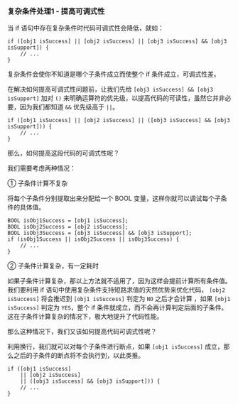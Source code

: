 ### 复杂条件处理1 - 提高可调式性

当 if 语句中存在复杂条件时代码可调式性会降低，就如：

```objc
if ([obj1 isSuccess] || [obj2 isSuccess] || [obj3 isSuccess] && [obj3 isSupport]) {
    // ...
}
```

复杂条件会使你不知道是哪个子条件成立而使整个 if 条件成立，可调式性差。

在解决如何提高可调式性问题前，让我们先给 `[obj3 isSuccess] && [obj3 isSupport]` 加对 `()` 来明确运算符的优先级，以提高代码的可读性，虽然它并非必要，因为我们都知道 `&&` 优先级高于 `||`。

```objc
if ([obj1 isSuccess] || [obj2 isSuccess] || ([obj3 isSuccess] && [obj3 isSupport])) {
    // ...
}
```

那么，如何提高这段代码的可调式性呢？

我们需要考虑两种情况：

① 子条件计算不复杂

将每个子条件分别提取出来分配给一个 BOOL 变量，这样你就可以调试每个子条件的具体值。

```objc
BOOL isObj1Success = [obj1 isSuccess];
BOOL isObj2Success = [obj2 isSuccess];
BOOL isObj3Success = [obj3 isSuccess] && [obj3 isSupport];
if (isObj1Success || isObj2Success || isObj3Success) {
    // ...
}
```

② 子条件计算复杂，有一定耗时

如果子条件计算复杂，那以上方法就不适用了，因为这样会提前计算所有条件值。我们要利用 if 语句中使用复杂条件支持短路求值的天然优势来优化代码，
`[obj2 isSuccess]` 将会推迟到 `[obj1 isSuccess]` 判定为 `NO` 之后才会计算 ，如果 `[obj1 isSuccess]` 判定为 `YES`，整个 if 条件就成立，而不会再计算判定后面的子条件。这在子条件计算复杂的情况下，极大地提升了代码性能。

那么这种情况下，我们又该如何提高代码可调式性呢？

利用换行，我们就可以对每个子条件进行断点，如果 `[obj1 isSuccess]` 成立，那么之后的子条件的断点将不会执行到，以此类推。

```objc
if ([obj1 isSuccess] 
    || [obj2 isSuccess] 
    || ([obj3 isSuccess] && [obj3 isSupport])) {
    // ...
}
